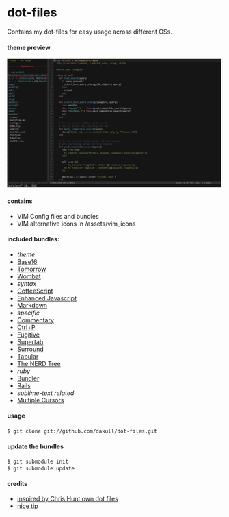# dot-files

Contains my dot-files for easy usage across different OSs.

#### theme preview

![Theme Preview](assets/preview.gif?raw=true)

#### contains

- VIM Config files and bundles
- VIM alternative icons in /assets/vim_icons

#### included bundles:

- _theme_
 - [Base16](https://github.com/chriskempson/base16-vim)
 - [Tomorrow](https://github.com/chriskempson/vim-tomorrow-theme)
 - [Wombat](https://github.com/cschlueter/vim-wombat)
- _syntax_
 - [CoffeeScript](https://github.com/kchmck/vim-coffee-script)
 - [Enhanced Javascript](https://github.com/jelera/vim-javascript-syntax)
 - [Markdown](https://github.com/tpope/vim-markdown)
- _specific_
 - [Commentary](https://github.com/tpope/vim-commentary)
 - [Ctrl+P](https://github.com/kien/ctrlp.vim)
 - [Fugitive](https://github.com/tpope/vim-fugitive)
 - [Supertab](https://github.com/ervandew/supertab)
 - [Surround](https://github.com/tpope/vim-surround)
 - [Tabular](https://github.com/godlygeek/tabular)
 - [The NERD Tree](https://github.com/scrooloose/nerdtree)
- _ruby_
 - [Bundler](https://github.com/tpope/vim-bundler) 
 - [Rails](https://github.com/tpope/vim-rails)
- _sublime-text related_
 - [Multiple Cursors](https://github.com/terryma/vim-multiple-cursors)

#### usage

    $ git clone git://github.com/dakull/dot-files.git

#### update the bundles

    $ git submodule init
    $ git submodule update

#### credits

- [inspired by Chris Hunt own dot files](https://github.com/chrishunt/dot-files#installation)
- [nice tip](http://pagesofinterest.net/blog/2013/05/switching-to-vim-1-start-at-the-beginning/)
